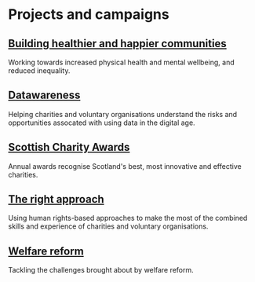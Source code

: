 # Projects and campaigns

## [Building healthier and happier communities](building-healthier-happier-communities.md)

Working towards increased physical health and mental wellbeing, and reduced inequality.

## [Datawareness](datawareness.md)

Helping charities and voluntary organisations understand the risks and opportunities assocated with using data in the digital age.

## [Scottish Charity Awards](scottish-charity-awards.md)

Annual awards recognise Scotland's best, most innovative and effective charities.

## [The right approach](right-approach.md)

Using human rights-based approaches to make the most of the combined skills and experience of charities and voluntary organisations. 

## [Welfare reform](welfare-reform.md)

Tackling the challenges brought about by welfare reform. 




